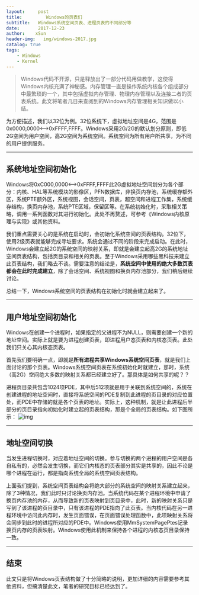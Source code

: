 ```yaml
---
layout:     post                                
title:         Windows的页表们                   
subtitle:   Windows系统空间页表、进程页表的不同部分等  
date:       2017-12-23                    
author:    xSun                  
header-img:   img/windows-2017.jpg   
catalog: true                    
tags:                              
    - Windows
    - Kernel
---
```


>Windows代码不开源，只是释放出了一部分代码用做教学，这使得Windows内核充满了神秘感。内存管理一直是操作系统内核各个组成部分中最繁琐的一个，其中包括虚拟内存管理、物理内存管理以及连接二者的页表系统。此文将笔者几日来查阅到的Windows内存管理相关知识做以小结。

为方便描述，我们以32位为例。32位系统下，虚拟地址空间是4G，范围是0x0000,0000<—>0xFFFF,FFFF。Windows采用2G/2G的默认划分原则，即低2G空间为用户空间，高2G空间为系统空间。系统空间为所有用户所共享，为不同的用户提供服务。

---
## **系统地址空间初始化**

Windows将0xC000,0000<—>0xFFFF,FFFF此2G虚拟地址空间划分为各个部分：内核、HAL等系统模块的影像区，PFN数据库，非换页内存池，系统缓存额外区，系统PTE额外区，系统视图，会话空间，页表，超空间和进程工作集，系统缓存结构，换页内存池，系统PTE区域，保留区等。在系统初始化时，采取相关策略，调用一系列函数对其进行初始化。此处不再赘述，可参考《Windows内核原理与实现》或其他资料。

我们重点需要关心的是系统在启动时，会初始化系统空间的页表结构。32位下，使用2级页表就能够完成寻址要求。系统会通过不同的阶段来完成启动。在此时，Windows会建立起2G的系统空间的映射关系，即就是会建立起高2G的系统地址空间页表结构，包括页目录和相关的页表。至于Windows采用哪些黑科技来建立此页表结构，我们略去不谈。需要注意的结论是，**系统空间中使用的绝大多数页表都会在此时完成建立**，除了会话空间、系统视图和换页内存池部分，我们稍后继续讨论。

总结一下，Windows系统空间的页表结构在初始化时就会建立起来了。

---
## **用户地址空间初始化**

Windows在创建一个进程时，如果指定的父进程不为NULL，则需要创建一个新的地址空间。实际上就是要为进程创建页表，即进程用户态页表和内核态页表。此处我们只关心其内核态页表。

首先我们要明确一点，即就是**所有进程共享Windows系统空间页表**，就是我们上面讨论的那个页表。Windows系统空间页表在系统初始化时就建立，那时，系统（高2G）空间绝大多数的映射关系都已经建立好了。那具体是如何共享的呢？？

进程页目录共包含1024项PDE，其中后512项就是用于关联到系统空间的，系统在创建进程的地址空间时，直接将系统空间的PDE复制到此进程的页目录的对应位置处，而PDE中存储的就是各个页表的地址。实际上，这种机制，就是让此进程后半部分的页目录指向初始化时建立起的页表结构，那是个全局的页表结构。如下图所示：
![img](http://p194hb5ge.bkt.clouddn.com/windows-pt-structure.png)

---
## **地址空间切换**

当发生进程切换时，对应着地址空间的切换。参与切换的两个进程的用户空间是各自私有的，必然会发生切换，而它们内核态的页表部分其实是共享的，因此不论是哪个进程在运行，都是指向系统全局的系统空间页表结构。

上面我们提到，系统空间页表结构会将绝大部分的系统空间的映射关系建立起来，除了3种情况，我们此时只讨论换页内存池。当系统代码在某个进程环境中申请了换页内存池的内存，从而导致新的页表映射到页目录中，此时，新的映射关系只是写到了该进程的页目录中，只有该进程的PDE指向了此页表。当内核代码在另一进程环境中访问此内存时，发生页面错误，在页面错误处理函数中，此项映射关系将会同步到此时的进程所对应的PDE中。Windows使用MmSystemPagePtes记录换页内存的页表映射。Windows使用此机制来保持各个进程的内核态页目录保持一致。

---

## 结束

此文只是将Windows页表结构做了十分简略的说明，更加详细的内容需要参考其他资料，但搞清楚此文，笔者的研究目标已经达到了。
